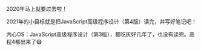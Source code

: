 2020年马上就要过去啦！

2021年的小目标就是把JavaScript高级程序设计（第4版）读完，并写好笔记吧！

内心OS：JavaScript高级程序设计（第3版），都吃灰好几年了，也没有读完。高程4都出来了😷

